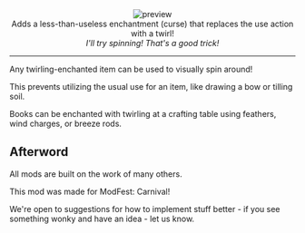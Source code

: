 <!--suppress HtmlDeprecatedTag, XmlDeprecatedElement -->


<center>
<img alt="preview" src="https://cdn.modrinth.com/data/l6f8KaeX/images/3ab13fc49c9efeeca249fa07337c7a5e1abe1acc.gif"><br/>
Adds a less-than-useless enchantment (curse) that replaces the use action with a twirl!<br/>
<i>I'll try spinning! That's a good trick!</i><br/>
</center>

---

Any twirling-enchanted item can be used to visually spin around!

This prevents utilizing the usual use for an item, like drawing a bow or tilling soil.

Books can be enchanted with twirling at a crafting table using feathers, wind charges, or breeze rods.

## Afterword

All mods are built on the work of many others.

This mod was made for ModFest: Carnival!

We're open to suggestions for how to implement stuff better - if you see something wonky and have an idea - let us know.
